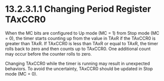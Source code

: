 # 13.2.3.1.1 Changing Period Register TAxCCR0

When the MC bits are configured to Up mode (MC = 1) from Stop mode (MC = 0), the timer starts counting up from the value in TAxR if the TAxCCR0 is greater than TAxR. If TAxCCR0 is less than TAxR or equal to TAxR, the timer rolls back to zero and then counts up to TAxCCR0. One additional count may occur before the counter rolls to zero.

Changing TAxCCR0 while the timer is running may result in unexpected behaviors. To avoid the uncertainty, TAxCCR0 should be updated in Stop mode (MC = 0).
